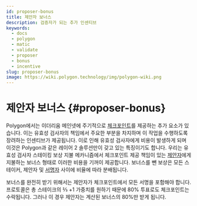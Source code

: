 ```yaml
---
id: proposer-bonus
title: 제안자 보너스
description: 검증자가 되는 추가 인센티브
keywords:
  - docs
  - polygon
  - matic
  - validate
  - proposer
  - bonus
  - incentive
slug: proposer-bonus
image: https://wiki.polygon.technology/img/polygon-wiki.png
---
```


# 제안자 보너스 {#proposer-bonus}

Polygon에서는 이더리움 메인넷에 주기적으로 [체크포인트](/docs/maintain/glossary.md#checkpoint-transaction)를 제공하는 추가 요소가 있습니다. 이는 유효성 검사자의 책임에서 주요한 부분을 차지하며 이 작업을 수행하도록 장려하는 인센티브가 제공됩니다. 이로 인해 유효성 검사자에게 비용이 발생하게 되며 이것은 Polygon과 같은 레이어 2 솔루션만이 갖고 있는 특징이기도 합니다. 우리는 유효성 검사자 스테이킹 보상 지불 메카니즘에서 체크포인트 제공 책임이 있는 [제안자](/docs/maintain/glossary.md#proposer)에게 지불하는 보너스 형태로 이러한 비용을 기꺼이 제공합니다. 보너스를 뺀 보상은 모든 스테이커, 제안자 및 [서명자](/docs/maintain/glossary.md#signer-address) 사이에 비율에 따라 분배됩니다.

보너스를 완전히 받기 위해서는 제안자가 체크포인트에서 모든 서명을 포함해야 합니다. 프로토콜은 총 스테이크의 ⅔ +1 가중치를 원하기 때문에 80% 투표로도 체크포인트는 수락됩니다. 그러나 이 경우 제안자는 계산된 보너스의 80%만 받게 됩니다.

